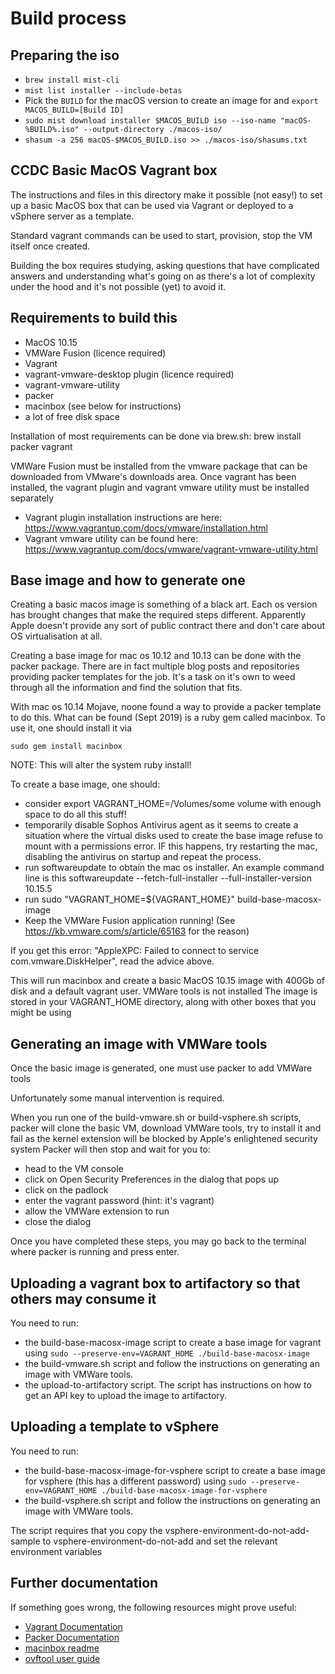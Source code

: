 # Build process

## Preparing the iso

- `brew install mist-cli`
- `mist list installer --include-betas`
- Pick the `BUILD` for the macOS version to create an image for and `export MACOS_BUILD=[Build ID]`
- `sudo mist download installer $MACOS_BUILD iso --iso-name "macOS-%BUILD%.iso" --output-directory ./macos-iso/`
- `shasum -a 256 macOS-$MACOS_BUILD.iso >> ./macos-iso/shasums.txt`

## CCDC Basic MacOS Vagrant box

The instructions and files in this directory make it possible (not easy!) to set up a basic MacOS box that can be used via Vagrant or deployed to a vSphere server as a template.

Standard vagrant commands can be used to start, provision, stop the VM itself once created.

Building the box requires studying, asking questions that have complicated answers and understanding what's going on as there's a lot of complexity under the hood and it's not possible (yet) to avoid it.

## Requirements to build this

- MacOS 10.15
- VMWare Fusion (licence required)
- Vagrant
- vagrant-vmware-desktop plugin (licence required)
- vagrant-vmware-utility
- packer
- macinbox (see below for instructions)
- a lot of free disk space

Installation of most requirements can be done via brew.sh: brew install packer vagrant

VMWare Fusion must be installed from the vmware package that can be downloaded from VMware's downloads area.
Once vagrant has been installed, the vagrant plugin and vagrant vmware utility must be installed separately
- Vagrant plugin installation instructions are here: https://www.vagrantup.com/docs/vmware/installation.html
- Vagrant vmware utility can be found here: https://www.vagrantup.com/docs/vmware/vagrant-vmware-utility.html

## Base image and how to generate one

Creating a basic macos image is something of a black art. Each os version has brought changes that make the required steps different. Apparently Apple doesn't provide any sort of public contract there and don't care about OS virtualisation at all.

Creating a base image for mac os 10.12 and 10.13 can be done with the packer package. There are in fact multiple blog posts and repositories providing packer templates for the job. It's a task on it's own to weed through all the information and find the solution that fits.

With mac os 10.14 Mojave, noone found a way to provide a packer template to do this. What can be found (Sept 2019) is a ruby gem called macinbox. To use it, one should install it via

    sudo gem install macinbox

NOTE: This will alter the system ruby install!

To create a base image, one should:
- consider export VAGRANT_HOME=/Volumes/some volume with enough space to do all this stuff!
- temporarily disable Sophos Antivirus agent as it seems to create a situation where the virtual disks used to create the base image refuse to mount with a permissions error. IF this happens, try restarting the mac, disabling the antivirus on startup and repeat the process.
- run softwareupdate to obtain the mac os installer. An example command line is this
    softwareupdate --fetch-full-installer --full-installer-version 10.15.5
- run sudo "VAGRANT_HOME=${VAGRANT_HOME}" build-base-macosx-image
- Keep the VMWare Fusion application running! (See https://kb.vmware.com/s/article/65163 for the reason)

If you get this error: "AppleXPC: Failed to connect to service com.vmware.DiskHelper", read the advice above.

This will run macinbox and create a basic MacOS 10.15 image with 400Gb of disk and a default vagrant user. VMWare tools is not installed
The image is stored in your VAGRANT_HOME directory, along with other boxes that you might be using

## Generating an image with VMWare tools

Once the basic image is generated, one must use packer to add VMWare tools

Unfortunately some manual intervention is required.

When you run one of the build-vmware.sh or build-vsphere.sh scripts, packer will clone the basic VM, download VMWare tools, try to install it and fail as the kernel extension will be blocked by Apple's enlightened security system
Packer will then stop and wait for you to:

- head to the VM console
- click on Open Security Preferences in the dialog that pops up
- click on the padlock
- enter the vagrant password (hint: it's vagrant)
- allow the VMWare extension to run
- close the dialog

Once you have completed these steps, you may go back to the terminal where packer is running and press enter.

## Uploading a vagrant box to artifactory so that others may consume it

You need to run:

- the build-base-macosx-image script to create a base image for vagrant using `sudo --preserve-env=VAGRANT_HOME ./build-base-macosx-image`
- the build-vmware.sh script and follow the instructions on generating an image with VMWare tools.
- the upload-to-artifactory script.
The script has instructions on how to get an API key to upload the image to artifactory.

## Uploading a template to vSphere

You need to run:

- the build-base-macosx-image-for-vsphere script to create a base image for vsphere (this has a different password) using `sudo --preserve-env=VAGRANT_HOME ./build-base-macosx-image-for-vsphere`
- the build-vsphere.sh script and follow the instructions on generating an image with VMWare tools.

The script requires that you copy the vsphere-environment-do-not-add-sample to vsphere-environment-do-not-add and set the relevant environment variables

## Further documentation

If something goes wrong, the following resources might prove useful:

- [Vagrant Documentation](https://www.vagrantup.com/docs/index.html)
- [Packer Documentation](https://packer.io/docs/index.html)
- [macinbox readme](https://github.com/bacongravy/macinbox/blob/master/README.md)
- [ovftool user guide](https://www.vmware.com/support/developer/ovf/ovftool-430-userguide.pdf)